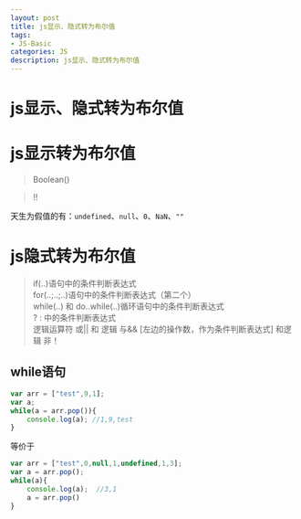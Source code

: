 ```yaml
---
layout: post
title: js显示、隐式转为布尔值
tags:
- JS-Basic
categories: JS
description: js显示、隐式转为布尔值
---
```


# js显示、隐式转为布尔值

# js显示转为布尔值

> Boolean()

> !!

天生为假值的有：`undefined`、`null`、`0`、`NaN`、`""`

# js隐式转为布尔值

> if(..)语句中的条件判断表达式  
> for(..;..;..)语句中的条件判断表达式（第二个）  
> while(..) 和 do..while(..)循环语句中的条件判断表达式  
> ? : 中的条件判断表达式  
> 逻辑运算符 或|| 和 逻辑 与&& [左边的操作数，作为条件判断表达式] 和逻辑 非！

## while语句

```js
var arr = ["test",9,1];
var a;
while(a = arr.pop()){
	console.log(a); //1,9,test
}
```
等价于
```js
var arr = ["test",0,null,1,undefined,1,3];
var a = arr.pop();
while(a){
	console.log(a);  //3,1
	a = arr.pop()
}
```








